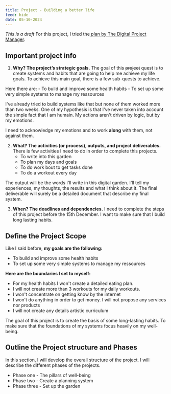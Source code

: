 ```yaml
---
title: Project - Building a better life
feed: hide
date: 05-10-2024
---
```

*This is a draft*
For this project, I tried the[ plan by The Digital Project Manager](https://thedigitalprojectmanager.com/projects/managing-schedules/project-plan-guide/). 
## Important project info

1. **Why? The project’s strategic goals.**
The goal of this ~~project~~ quest is to create systems and habits that are going to help me achieve my life goals. To achieve this main goal, there is a few sub-quests to achieve.

Here there are:
	- To build and improve some health habits
	- To set up some very simple systems to manage my ressources

I've already tried to build systems like that but none of them worked more than two weeks. One of my hypothesis is that I've never taken into account the simple fact that I am humain. My actions aren't driven by logic, but by my emotions. 

I need to acknowledge my emotions and to work **along** with them, not against them. 

2. **What? The activities (or process), outputs, and project deliverables.**
There is few activities I need to do in order to complete this projects. 
	- To write into this garden
	- To plan my days and goals
	- To do work bout to get tasks done
	- To do a workout every day

The output will be the words I'll write in this digital garden. I'll tell my experiences, my thoughts, the results and what I think about it. The final deliverable will surely be a detailed document that describe my final system. 

3. **When? The deadlines and dependencies.**
I need to complete the steps of this project before the 15th December. I want to make sure that I build long lasting habits. 

## Define the Project Scope

Like I said before, **my goals are the following:** 
- To build and improve some health habits
- To set up some very simple systems to manage my ressources


**Here are the boundaries I set to myself:**
- For my health habits I won't create a detailed eating plan. 
- I will not create more than 3 workouts for my daily workouts.
- I won't concentrate on getting know by the internet
- I won't do anything in order to get money. I will not propose any services nor products
- I will not create any details artistic curriculum 

The goal of this project is to create the basis of some long-lasting habits. To make sure that the foundations of my systems focus heavily on my well-being.

## Outline the Project structure and Phases
In this section, I will develop the overall structure of the project. I will describe the different phases of the projects. 

- Phase one - The pillars of well-being
- Phase two - Create a planning system
- Phase three - Set up the garden
